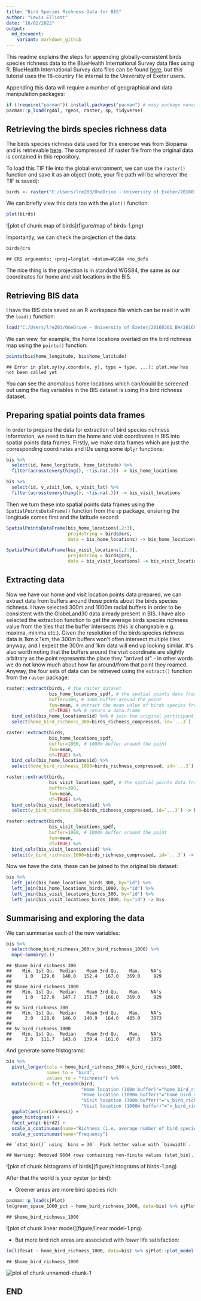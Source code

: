```yaml
---
title: "Bird Species Richness Data for BIS"
author: "Lewis Elliott"
date: "16/02/2022"
output:
  md_document:
    variant: markdown_github
---
```





This readme explains the steps for appending globally-consistent birds species richness data to the BlueHealth International Survey data files using R. BlueHealth International Survey data files can be found [here](https://beta.ukdataservice.ac.uk/datacatalogue/studies/study?id=8874), but this tutorial uses the 18-country file internal to the University of Exeter users.

Appending this data will require a number of geographical and data manipulation packages:


```r
if (!require("pacman")) install.packages("pacman") # easy package management
pacman::p_load(rgdal, rgeos, raster, sp, tidyverse)
```

## Retrieving the birds species richness data

The birds species richness data used for this exercise was from Biopama and is retrievable [here](https://geonode-rris.biopama.org/layers/geonode:birds_richness_compressed#/). The compressed .tif raster file from the original data is contained in this repository.

To load this TIF file into the global environment, we can use the `raster()` function and save it as an object (note, your file path will be wherever the TIF is saved):


```r
birds <- raster("C:/Users/lre203/OneDrive - University of Exeter/20160301_BH/20160301_Survey/20170713_Data/Exposure Assessment/Bird Richness/birds_richness_compressed.TIF")
```

We can briefly view this data too with the `plot()` function:


```r
plot(birds)
```

![plot of chunk map of birds](figure/map of birds-1.png)

Importantly, we can check the projection of the data:


```r
birds@crs
```

```
## CRS arguments: +proj=longlat +datum=WGS84 +no_defs
```

The nice thing is the projection is in standard WGS84, the same as our coordinates for home and visit locations in the BIS.

## Retrieving BIS data

I have the BIS data saved as an R workspace file which can be read in with the `load()` function:


```r
load("C:/Users/lre203/OneDrive - University of Exeter/20160301_BH/20160301_Survey/20170713_Data/Final Datasets/20200302_bis.RData")
```

We can view, for example, the home locations overlaid on the bird richness map using the `points()` function:


```r
points(bis$home_longitude, bis$home_latitude)
```

```
## Error in plot.xy(xy.coords(x, y), type = type, ...): plot.new has not been called yet
```

You can see the anomalous home locations which can/could be screened out using the flag variables in the BIS dataset is using this bird richness dataset.

## Preparing spatial points data frames

In order to prepare the data for extraction of bird species richness information, we need to turn the home and visit coordinates in BIS into spatial points data frames. Firstly, we make data frames which are just the corresponding coordinates and IDs using some `dplyr` functions:


```r
bis %>%
  select(id, home_longitude, home_latitude) %>%
  filter(across(everything(), ~!is.na(.))) -> bis_home_locations

bis %>%
  select(id, v_visit_lon, v_visit_lat) %>%
  filter(across(everything(), ~!is.na(.))) -> bis_visit_locations
```

Then we turn these into spatial points data frames using the `SpatialPointsDataFrame()` function from the `sp` package, ensiuring the longitude comes first and the latitude second:


```r
SpatialPointsDataFrame(bis_home_locations[,2:3],
                       proj4string = birds@crs,
                       data = bis_home_locations) -> bis_home_locations_spdf

SpatialPointsDataFrame(bis_visit_locations[,2:3],
                       proj4string = birds@crs,
                       data = bis_visit_locations) -> bis_visit_locations_spdf
```

## Extracting data

Now we have our home and visit location points data prepared, we can extract data from buffers around those points about the birds species richness. I have selected 300m and 1000m radial buffers in order to be consistent with the GlobeLand30 data already present in BIS. I have also selected the extraction function to get the average birds species richness value from the tiles that the buffer intersects (this is changeable e.g. maxima, minima etc.). Given the resolution of the birds species richness data is 1km x 1km, the 300m buffers won't often intersect multiple tiles anyway, and I expect the 300m and 1km data will end up looking similar. It's also worth noting that the buffers around the visit coordinate are slightly arbitrary as the point represents the place they "arrived at" - in other words we do not know much about how far around/from that point they roamed. Anyway, the four sets of data can be retrieved using the `extract()` function from the `raster` package:


```r
raster::extract(birds, # the raster dataset
                bis_home_locations_spdf, # the spatial points data frame with home locations
                buffer=300, # 300m buffer around the point
                fun=mean, # extract the mean value of birds species from the pixels which the buffer intersects
                df=TRUE) %>% # return a data.frame
  bind_cols(bis_home_locations$id) %>% # join the original participant IDs
  select(home_bird_richness_300=birds_richness_compressed, id=`...3`) -> bis_home_locations_birds_300

raster::extract(birds,
                bis_home_locations_spdf, 
                buffer=1000, # 1000m buffer around the point
                fun=mean, 
                df=TRUE) %>% 
  bind_cols(bis_home_locations$id) %>%
  select(home_bird_richness_1000=birds_richness_compressed, id=`...3`) -> bis_home_locations_birds_1000

raster::extract(birds, 
                bis_visit_locations_spdf, # the spatial points data frame with visit locations
                buffer=300, 
                fun=mean, 
                df=TRUE) %>% 
  bind_cols(bis_visit_locations$id) %>%
  select(v_bird_richness_300=birds_richness_compressed, id=`...3`) -> bis_visit_locations_birds_300

raster::extract(birds,
                bis_visit_locations_spdf, 
                buffer=1000, # 1000m buffer around the point
                fun=mean, 
                df=TRUE) %>% 
  bind_cols(bis_visit_locations$id) %>%
  select(v_bird_richness_1000=birds_richness_compressed, id=`...3`) -> bis_visit_locations_birds_1000
```

Now we have the data, these can be joined to the original bis dataset:


```r
bis %>%
  left_join(bis_home_locations_birds_300, by="id") %>%
  left_join(bis_home_locations_birds_1000, by="id") %>%
  left_join(bis_visit_locations_birds_300, by="id") %>%
  left_join(bis_visit_locations_birds_1000, by="id") -> bis
```

## Summarising and exploring the data

We can summarise each of the new variables:


```r
bis %>%
  select(home_bird_richness_300:v_bird_richness_1000) %>%
  map(~summary(.))
```

```
## $home_bird_richness_300
##    Min. 1st Qu.  Median    Mean 3rd Qu.    Max.    NA's 
##     1.0   129.0   148.0   152.4   167.0   369.0     929 
## 
## $home_bird_richness_1000
##    Min. 1st Qu.  Median    Mean 3rd Qu.    Max.    NA's 
##     1.0   127.0   147.7   151.7   166.0   369.0     929 
## 
## $v_bird_richness_300
##    Min. 1st Qu.  Median    Mean 3rd Qu.    Max.    NA's 
##     2.0   118.0   146.0   140.9   164.0   485.0    3873 
## 
## $v_bird_richness_1000
##    Min. 1st Qu.  Median    Mean 3rd Qu.    Max.    NA's 
##     2.0   111.7   143.0   139.4   161.0   487.0    3873
```

And generate some histograms:


```r
bis %>%
  pivot_longer(cols = home_bird_richness_300:v_bird_richness_1000,
               names_to = "bird",
               values_to = "richness") %>%
  mutate(bird2 = fct_recode(bird,
                            "Home location (300m buffer)"="home_bird_richness_300",
                            "Home location (1000m buffer)"="home_bird_richness_1000",
                            "Visit location (300m buffer)"="v_bird_richness_300",
                            "Visit location (1000m buffer)"="v_bird_richness_1000")) %>%
  ggplot(aes(x=richness)) +
  geom_histogram() +
  facet_wrap(~bird2) +
  scale_x_continuous(name="Richness (i.e. average number of bird species in the buffer)") +
  scale_y_continuous(name="Frequency")
```

```
## `stat_bin()` using `bins = 30`. Pick better value with `binwidth`.
```

```
## Warning: Removed 9604 rows containing non-finite values (stat_bin).
```

![plot of chunk histograms of birds](figure/histograms of birds-1.png)

After that the world is your oyster (or bird):

  - Greener areas are more bird species rich:
  

```r
pacman::p_load(sjPlot)
lm(green_space_1000_pct ~ home_bird_richness_1000, data=bis) %>% sjPlot::plot_model(type="pred")
```

```
## $home_bird_richness_1000
```

![plot of chunk linear model](figure/linear model-1.png)
  
  - But more bird rich areas are associated with _lower_ life satisfaction:
  

```r
lm(lifesat ~ home_bird_richness_1000, data=bis) %>% sjPlot::plot_model(type="pred")
```

```
## $home_bird_richness_1000
```

![plot of chunk unnamed-chunk-1](figure/unnamed-chunk-1-1.png)
  
## END
